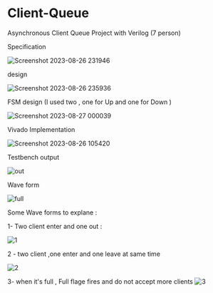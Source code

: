 # Client-Queue
Asynchronous Client Queue Project with Verilog (7 person)

Specification

![Screenshot 2023-08-26 231946](https://github.com/mohos455/Client-Queue/assets/106884579/812d8d98-d9ee-48e9-bf07-0828b05fc037)

design

![Screenshot 2023-08-26 235936](https://github.com/mohos455/Client-Queue/assets/106884579/43ec7d78-a556-43ae-8037-e4792f223ae1)

FSM design (I used two , one for Up and one for Down )

![Screenshot 2023-08-27 000039](https://github.com/mohos455/Client-Queue/assets/106884579/2176246b-94ed-4828-ab6d-30e2e9e19a7b)


Vivado Implementation

![Screenshot 2023-08-26 105420](https://github.com/mohos455/Client-Queue/assets/106884579/6a489c30-2094-4df2-82be-580aec753295)

Testbench output 

![out](https://github.com/mohos455/Client-Queue/assets/106884579/cbb6966d-3bf5-44f6-9031-7ef0a44ff9f1)

Wave form 

![full](https://github.com/mohos455/Client-Queue/assets/106884579/4b6fecd0-3483-4ae7-be88-5eeaf48d6ac0)

Some Wave forms to explane :

1-  Two client enter and one out :

![1](https://github.com/mohos455/Client-Queue/assets/106884579/dbd64105-9d7e-410e-b4d9-5b2a383e98b2)

2 - two client ,one enter and one leave at same time 

![2](https://github.com/mohos455/Client-Queue/assets/106884579/0077c82b-a924-4a83-9233-bbab532cf5c8)

3- when it's full , Full flage fires and do not accept more clients
![3](https://github.com/mohos455/Client-Queue/assets/106884579/37a4deaf-8fb3-4b13-865b-711da5550bb8)


